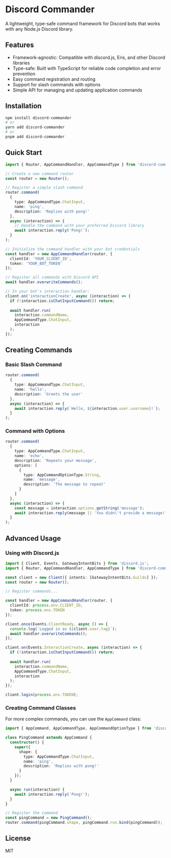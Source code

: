 # Discord Commander

A lightweight, type-safe command framework for Discord bots that works with any Node.js Discord library.

## Features

- Framework-agnostic: Compatible with discord.js, Eris, and other Discord libraries
- Type-safe: Built with TypeScript for reliable code completion and error prevention
- Easy command registration and routing
- Support for slash commands with options
- Simple API for managing and updating application commands

## Installation

```bash
npm install discord-commander
# or
yarn add discord-commander
# or
pnpm add discord-commander
```

## Quick Start

```typescript
import { Router, AppCommandHandler, AppCommandType } from 'discord-commander';

// Create a new command router
const router = new Router();

// Register a simple slash command
router.command(
  {
    type: AppCommandType.ChatInput,
    name: 'ping',
    description: 'Replies with pong!'
  },
  async (interaction) => {
    // Handle the command with your preferred Discord library
    await interaction.reply('Pong!');
  }
);

// Initialize the command handler with your bot credentials
const handler = new AppCommandHandler(router, {
  clientId: 'YOUR_CLIENT_ID',
  token: 'YOUR_BOT_TOKEN'
});

// Register all commands with Discord API
await handler.overwriteCommands();

// In your bot's interaction handler:
client.on('interactionCreate', async (interaction) => {
  if (!interaction.isChatInputCommand()) return;
  
  await handler.run(
    interaction.commandName,
    AppCommandType.ChatInput,
    interaction
  );
});
```

## Creating Commands

### Basic Slash Command

```typescript
router.command(
  {
    type: AppCommandType.ChatInput,
    name: 'hello',
    description: 'Greets the user'
  },
  async (interaction) => {
    await interaction.reply(`Hello, ${interaction.user.username}!`);
  }
);
```

### Command with Options

```typescript
router.command(
  {
    type: AppCommandType.ChatInput,
    name: 'echo',
    description: 'Repeats your message',
    options: [
      {
        type: AppCommandOptionType.String,
        name: 'message',
        description: 'The message to repeat'
      }
    ]
  },
  async (interaction) => {
    const message = interaction.options.getString('message');
    await interaction.reply(message || 'You didn\'t provide a message!');
  }
);
```

## Advanced Usage

### Using with Discord.js

```typescript
import { Client, Events, GatewayIntentBits } from 'discord.js';
import { Router, AppCommandHandler, AppCommandType } from 'discord-commander';

const client = new Client({ intents: [GatewayIntentBits.Guilds] });
const router = new Router();

// Register commands...

const handler = new AppCommandHandler(router, {
  clientId: process.env.CLIENT_ID,
  token: process.env.TOKEN
});

client.once(Events.ClientReady, async () => {
  console.log(`Logged in as ${client.user.tag}`);
  await handler.overwriteCommands();
});

client.on(Events.InteractionCreate, async (interaction) => {
  if (!interaction.isChatInputCommand()) return;
  
  await handler.run(
    interaction.commandName, 
    AppCommandType.ChatInput, 
    interaction
  );
});

client.login(process.env.TOKEN);
```

### Creating Command Classes

For more complex commands, you can use the `AppCommand` class:

```typescript
import { AppCommand, AppCommandType, AppCommandOptionType } from 'discord-commander';

class PingCommand extends AppCommand {
  constructor() {
    super({
      shape: {
        type: AppCommandType.ChatInput,
        name: 'ping',
        description: 'Replies with pong!'
      }
    });
  }

  async run(interaction) {
    await interaction.reply('Pong!');
  }
}

// Register the command
const pingCommand = new PingCommand();
router.command(pingCommand.shape, pingCommand.run.bind(pingCommand));
```

## License

MIT
